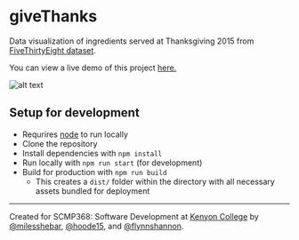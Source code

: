 # giveThanks
Data visualization of ingredients served at Thanksgiving 2015 from [FiveThirtyEight dataset](https://github.com/fivethirtyeight/data/tree/master/thanksgiving-2015).

You can view a live demo of this project [here.](https://cslab.kenyon.edu/class/softdev/shebar1/givethanks)

![alt text](https://i.imgur.com/sjGs2a9.png "giveThanks pie example")

## Setup for development
- Requrires [node](https://nodejs.org/en/) to run locally
- Clone the repository
- Install dependencies with `npm install`
- Run locally with `npm run start` (for development)
- Build for production with `npm run build`
  - This creates a `dist/` folder within the directory with all necessary assets bundled for deployment
---
Created for SCMP368: Software Development at [Kenyon College](http://kenyon.edu) by [@milesshebar](https://github.com/milesshebar),
[@hoode15](https://github.com/hoode15),
and [@flynnshannon](https://github.com/flynnshannon).
